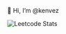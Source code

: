 👋 Hi, I’m @kenvez

![Leetcode Stats]([https://leetcard.jacoblin.cool/JacobLinCool](https://leetcard.jacoblin.cool/kenvez?theme=dark&font=Fira%20Code))
